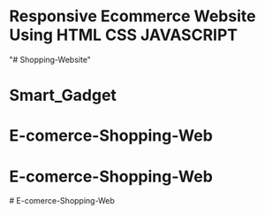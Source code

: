 # Responsive Ecommerce Website Using HTML CSS JAVASCRIPT
"# Shopping-Website" 
# Smart_Gadget
# E-comerce-Shopping-Web
# E-comerce-Shopping-Web
#   E - c o m e r c e - S h o p p i n g - W e b  
 